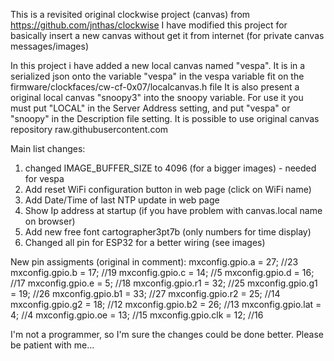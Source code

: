 This is a revisited original clockwise project (canvas) from https://github.com/jnthas/clockwise 
I have modified this project for basically insert a new canvas without get it from internet (for private canvas messages/images)

In this project i have added a new local canvas named "vespa". It is in a serialized json onto the variable "vespa" in the vespa variable fit on the firmware/clockfaces/cw-cf-0x07/localcanvas.h file
It is also present a original local canvas "snoopy3" into the snoopy variable.
For use it you must put "LOCAL" in the Server Address setting, and put "vespa" or "snoopy" in the Description file setting.
It is possible to use original canvas repository raw.githubusercontent.com

Main list changes:
1) changed IMAGE_BUFFER_SIZE to 4096 (for a bigger images) - needed for vespa
2) Add reset WiFi configuration button in web page (click on WiFi name)
3) Add Date/Time of last NTP update in web page
4) Show Ip address at startup (if you have problem with canvas.local name on browser)
5) Add new free font cartographer3pt7b (only numbers for time display)
6) Changed all pin for ESP32 for a better wiring (see images)

New pin assigments (original in comment):
  mxconfig.gpio.a = 27; //23
  mxconfig.gpio.b = 17; //19
  mxconfig.gpio.c = 14; //5
  mxconfig.gpio.d = 16; //17
  mxconfig.gpio.e = 5; //18
  mxconfig.gpio.r1 = 32; //25
  mxconfig.gpio.g1 = 19; //26
  mxconfig.gpio.b1 = 33; //27
  mxconfig.gpio.r2 = 25; //14
  mxconfig.gpio.g2 = 18; //12
  mxconfig.gpio.b2 = 26; //13
  mxconfig.gpio.lat = 4; //4
  mxconfig.gpio.oe = 13; //15
  mxconfig.gpio.clk = 12; //16

I'm not a programmer, so I'm sure the changes could be done better. Please be patient with me...
  

  
